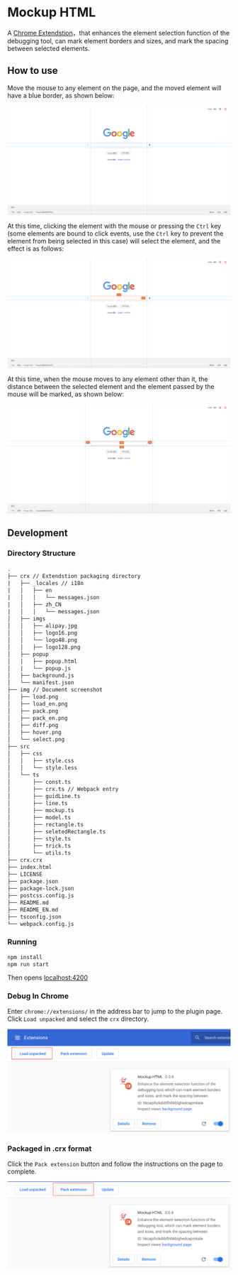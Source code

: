 # Mockup HTML

A [Chrome Extendstion](https://chrome.google.com/webstore/detail/mockuphtml/ignpmjjbhkdldpknghggddehdakmkimd)，that enhances the element selection function of the debugging tool, can mark element borders and sizes, and mark the spacing between selected elements.

## How to use

Move the mouse to any element on the page, and the moved element will have a blue border, as shown below:

![The mouse over the element will have a blue border](./img/hover.png)

At this time, clicking the element with the mouse or pressing the `Ctrl` key (some elements are bound to click events, use the `Ctrl` key to prevent the element from being selected in this case) will select the element, and the effect is as follows:

![The selected element will have an orange border](./img/select.png)

At this time, when the mouse moves to any element other than it, the distance between the selected element and the element passed by the mouse will be marked, as shown below:

![diff element distance](./img/diff.png)

## Development

### Directory Structure

```
.
├── crx // Extendstion packaging directory
|   ├── _locales // i18n
|   │   ├── en
|   │   │   └── messages.json
|   │   ├── zh_CN
|   │   │   └── messages.json
│   ├── imgs
│   │   ├── alipay.jpg
│   │   ├── logo16.png
│   │   └── logo48.png
│   │   ├── logo128.png
│   ├── popup
│   |   ├── popup.html
│   |   └── popup.js
│   ├── background.js
│   └── manifest.json
├── img // Document screenshot
│   ├── load.png
│   ├── load_en.png
│   ├── pack.png
│   ├── pack_en.png
│   ├── diff.png
│   ├── hover.png
│   └── select.png
├── src
│   ├── css
│   │   ├── style.css
│   │   └── style.less
│   └── ts
│       ├── const.ts
│       ├── crx.ts // Webpack entry
│       ├── guidLine.ts
│       ├── line.ts
│       ├── mockup.ts
│       ├── model.ts
│       ├── rectangle.ts
│       ├── seletedRectangle.ts
│       ├── style.ts
│       ├── trick.ts
│       └── utils.ts
├── crx.crx
├── index.html
├── LICENSE
├── package.json
├── package-lock.json
├── postcss.config.js
├── README.md
├── README_EN.md
├── tsconfig.json
└── webpack.config.js
```

### Running

```
npm install
npm run start
```

Then opens [localhost:4200](http://localhost:4200)

### Debug In Chrome

Enter `chrome://extensions/` in the address bar to jump to the plugin page. Click `Load unpacked` and select the `crx` directory.

![Debug In Chrome](./img/load_en.png)

### Packaged in .crx format

Click the `Pack extension` button and follow the instructions on the page to complete.

![Pack extension](./img/pack_en.png)

